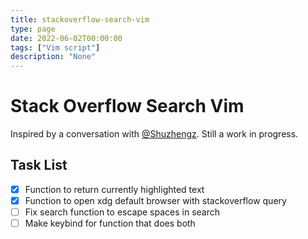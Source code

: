 ```yaml
---
title: stackoverflow-search-vim
type: page
date: 2022-06-02T00:00:00
tags: ["Vim script"]
description: "None"
---
```


# Stack Overflow Search Vim

Inspired by a conversation with [@Shuzhengz](https://github.com/Shuzhengz). Still a work in progress.

## Task List

- [x] Function to return currently highlighted text
- [x] Function to open xdg default browser with stackoverflow query
- [ ] Fix search function to escape spaces in search
- [ ] Make keybind for function that does both
